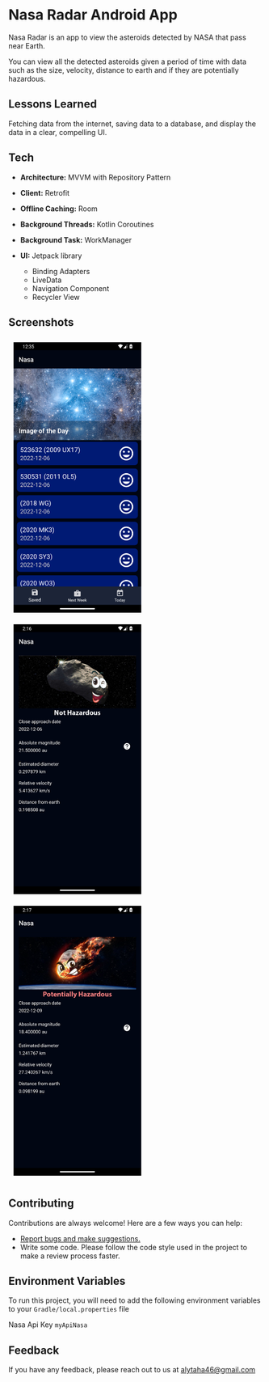 # Nasa Radar Android App

Nasa Radar is an app to view the asteroids detected by NASA that pass near Earth.

You can view all the detected asteroids given a period of time with data such as the size, velocity,
distance to earth and if they are potentially hazardous.

## Lessons Learned

Fetching data from the internet, saving data to a database, and display the data in a clear,
compelling UI.

## Tech

- **Architecture:** MVVM with Repository Pattern

- **Client:** Retrofit

- **Offline Caching:** Room

- **Background Threads:** Kotlin Coroutines

- **Background Task:** WorkManager

- **UI:** Jetpack library
  - Binding Adapters
  - LiveData
  - Navigation Component
  - Recycler View
  
## Screenshots

[<img src="/readme/Screenshot_1.png" width="253"
hspace="10" vspace="10">](/readme/Screenshot_1.png)
[<img src="/readme/Screenshot_2.png" width="253"
hspace="10" vspace="10">](/readme/Screenshot_2.png)
[<img src="/readme/Screenshot_3.png" width="253"
hspace="10" vspace="10">](/readme/Screenshot_3.png)


## Contributing

Contributions are always welcome! Here are a few ways you can help:

- [Report bugs and make suggestions.](https://github.com/alytaha46/NasaApp/issues)
- Write some code. Please follow the code style used in the project to make a review process faster.

## Environment Variables

To run this project, you will need to add the following environment variables to
your `Gradle/local.properties` file

Nasa Api Key `myApiNasa`

## Feedback

If you have any feedback, please reach out to us at alytaha46@gmail.com

